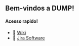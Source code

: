 ## Bem-vindos a DUMP!

#### Acesso rapido!
- 📙 [Wiki](https://github.com/dumptecnologia/.github/wiki/%F0%9F%8F%A0-Home)
- 🔷 [Jira Software](https://dumptec.atlassian.net/)

<!--

**Here are some ideas to get you started:**

🙋‍♀️ A short introduction - what is your organization all about?
🌈 Contribution guidelines - how can the community get involved?
👩‍💻 Useful resources - where can the community find your docs? Is there anything else the community should know?
🍿 Fun facts - what does your team eat for breakfast?
🧙 Remember, you can do mighty things with the power of [Markdown](https://docs.github.com/github/writing-on-github/getting-started-with-writing-and-formatting-on-github/basic-writing-and-formatting-syntax)
-->
